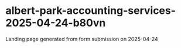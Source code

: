 # albert-park-accounting-services-2025-04-24-b80vn
Landing page generated from form submission on 2025-04-24
